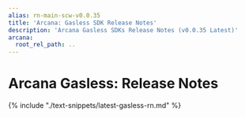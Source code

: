 ```yaml
---
alias: rn-main-scw-v0.0.35
title: 'Arcana: Gasless SDK Release Notes'
description: 'Arcana Gasless SDKs Release Notes (v0.0.35 Latest)'
arcana:
  root_rel_path: ..
---
```


# Arcana Gasless: Release Notes

{% include "./text-snippets/latest-gasless-rn.md" %}